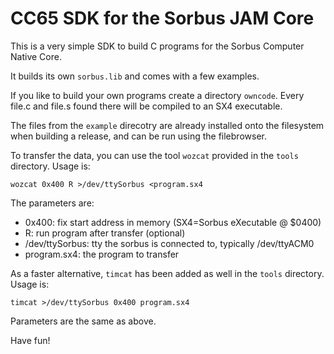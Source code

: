 CC65 SDK for the Sorbus JAM Core
================================

This is a very simple SDK to build C programs for the Sorbus Computer
Native Core.

It builds its own `sorbus.lib` and comes with a few examples.

If you like to build your own programs create a directory `owncode`.
Every file.c and file.s found there will be compiled to an SX4 executable.

The files from the `example` direcotry are already installed onto the
filesystem when building a release, and can be run using the filebrowser.

To transfer the data, you can use the tool `wozcat` provided in the
`tools` directory. Usage is:

```
wozcat 0x400 R >/dev/ttySorbus <program.sx4
```

The parameters are:
- 0x400: fix start address in memory (SX4=Sorbus eXecutable @ $0400)
- R: run program after transfer (optional)
- /dev/ttySorbus: tty the sorbus is connected to, typically /dev/ttyACM0
- program.sx4: the program to transfer

As a faster alternative, `timcat` has been added as well in the `tools`
directory. Usage is:

```
timcat >/dev/ttySorbus 0x400 program.sx4
```

Parameters are the same as above.

Have fun!
